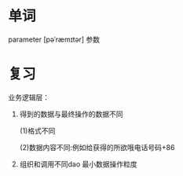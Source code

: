 # 单词

parameter  [pəˈræmɪtər]   参数

# 复习

业务逻辑层：

1. 得到的数据与最终操作的数据不同

      (1)格式不同

      (2)数据内容不同:例如给获得的所欲哦电话号码+86

2. 组织和调用不同dao 最小数据操作粒度